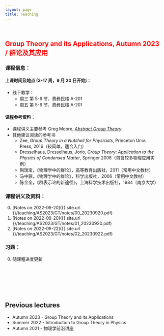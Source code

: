 ```yaml
---
layout: page
title: Teaching
---
```


<br />

## <span style="color: red">Group Theory and its Applications, Autumn 2023 / 群论及其应用</span>

### 课程信息：

#### 上课时间及地点 (3-17 周，9 月 20 日开始)：
- 线下教学：
  - 周三 第 5-6 节，费彝民楼 A-201 
  - 周五 第 5-6 节，费彝民楼 A-201

#### 课程参考资料：
  - 课程讲义主要参考 Greg Moore, [*Abstract Group Theory*](http://www.physics.rutgers.edu/~gmoore/618Spring2022/GroupTheory-Spring2022.html)
  - 其他建议阅读的参考书
    - Zee, _Group Theory in a Nutshell for Physicists_, Princeton Univ. Press, 2016（较简单，适合入门）
    - Dresselhaus, Dresselhaus, Jorio, _Group Theory: Application to the Physics of Condensed Matter_, Springer 2008（包含较多物理应用实例）
    - 陶瑞宝，《物理学中的群论》，高等教育出版社，2011（常用中文教材）
    - 马中骐，《物理学中的群论》，科学出版社，2006（常用中文教材）
    - 陈金全，《群表示论的新途径》，上海科学技术出版社，1984（南京大学）

### 课程讲义及资料：
   0. [Notes on 2022-09-20]({{ site.url }}/teaching/AS2023/GT/notes/00_20230920.pdf)
   1. [Notes on 2022-09-20]({{ site.url }}/teaching/AS2023/GT/notes/01_20230920.pdf)
   2. [Notes on 2022-09-22]({{ site.url }}/teaching/AS2023/GT/notes/02_20230922.pdf)

### 习题：
  0. 随课程进度更新


<br />
<br />
<br />
<br />
<br />

## Previous lectures
 - Autumn 2023 - Group Theory and its Applications
 - Summer 2022 - Introduction to Group Theory in Physics
 - Autumn 2021 - 物理学前沿讲座
